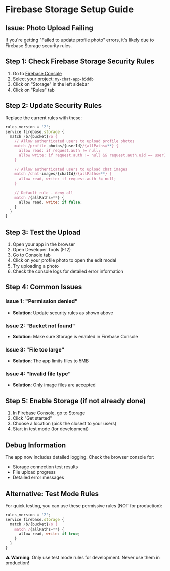 # Firebase Storage Setup Guide

## Issue: Photo Upload Failing

If you're getting "Failed to update profile photo" errors, it's likely due to Firebase Storage security rules.

## Step 1: Check Firebase Storage Security Rules

1. Go to [Firebase Console](https://console.firebase.google.com/)
2. Select your project: `my-chat-app-b5ddb`
3. Click on "Storage" in the left sidebar
4. Click on "Rules" tab

## Step 2: Update Security Rules

Replace the current rules with these:

```javascript
rules_version = '2';
service firebase.storage {
  match /b/{bucket}/o {
    // Allow authenticated users to upload profile photos
    match /profile-photos/{userId}/{allPaths=**} {
      allow read: if request.auth != null;
      allow write: if request.auth != null && request.auth.uid == userId;
    }
    
    // Allow authenticated users to upload chat images
    match /chat-images/{chatId}/{allPaths=**} {
      allow read, write: if request.auth != null;
    }
    
    // Default rule - deny all
    match /{allPaths=**} {
      allow read, write: if false;
    }
  }
}
```

## Step 3: Test the Upload

1. Open your app in the browser
2. Open Developer Tools (F12)
3. Go to Console tab
4. Click on your profile photo to open the edit modal
5. Try uploading a photo
6. Check the console logs for detailed error information

## Step 4: Common Issues

### Issue 1: "Permission denied"
- **Solution**: Update security rules as shown above

### Issue 2: "Bucket not found"
- **Solution**: Make sure Storage is enabled in Firebase Console

### Issue 3: "File too large"
- **Solution**: The app limits files to 5MB

### Issue 4: "Invalid file type"
- **Solution**: Only image files are accepted

## Step 5: Enable Storage (if not already done)

1. In Firebase Console, go to Storage
2. Click "Get started"
3. Choose a location (pick the closest to your users)
4. Start in test mode (for development)

## Debug Information

The app now includes detailed logging. Check the browser console for:
- Storage connection test results
- File upload progress
- Detailed error messages

## Alternative: Test Mode Rules

For quick testing, you can use these permissive rules (NOT for production):

```javascript
rules_version = '2';
service firebase.storage {
  match /b/{bucket}/o {
    match /{allPaths=**} {
      allow read, write: if true;
    }
  }
}
```

⚠️ **Warning**: Only use test mode rules for development. Never use them in production!
